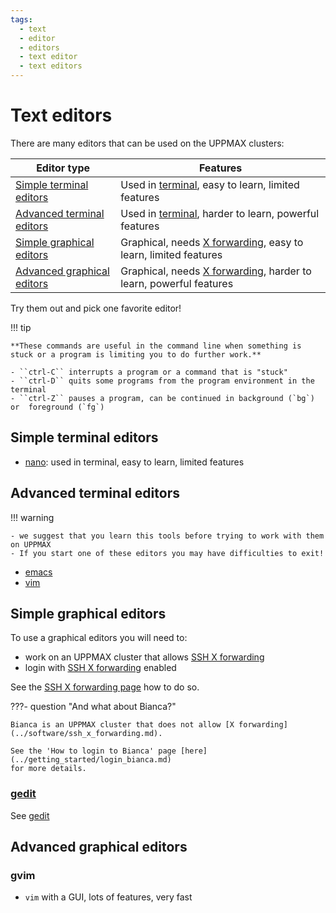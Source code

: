 ```yaml
---
tags:
  - text
  - editor
  - editors
  - text editor
  - text editors
---
```


# Text editors

There are many editors that can be used on the UPPMAX clusters:

Editor type                                                 |Features
------------------------------------------------------------|-----------------------------------------------------
[Simple terminal editors](#simple-terminal-editors)         |Used in [terminal](../software/terminal.md), easy to learn, limited features
[Advanced terminal editors](#advanced-terminal-editors)     |Used in [terminal](../software/terminal.md), harder to learn, powerful features
[Simple graphical editors](#simple-graphical-editors)       |Graphical, needs [X forwarding](../software/ssh_x_forwarding.md), easy to learn, limited features
[Advanced graphical editors](#advanced-graphical-editors)   |Graphical, needs [X forwarding](../software/ssh_x_forwarding.md), harder to learn, powerful features

Try them out and pick one favorite editor!

!!! tip

    **These commands are useful in the command line when something is stuck or a program is limiting you to do further work.**

    - ``ctrl-C`` interrupts a program or a command that is "stuck"
    - ``ctrl-D`` quits some programs from the program environment in the terminal
    - ``ctrl-Z`` pauses a program, can be continued in background (`bg`) or  foreground (`fg`)

## Simple terminal editors

- [nano](nano.md): used in terminal, easy to learn, limited features

## Advanced terminal editors

!!! warning

    - we suggest that you learn this tools before trying to work with them on UPPMAX
    - If you start one of these editors you may have difficulties to exit!

- [emacs](../software/emacs.md)
- [vim](../software/vim.md)

## Simple graphical editors

To use a graphical editors you will need to:

- work on an UPPMAX cluster that allows [SSH X forwarding](../software/ssh_x_forwarding.md)
- login with [SSH X forwarding](../software/ssh_x_forwarding.md) enabled

See the [SSH X forwarding page](../software/ssh_x_forwarding.md) how to do so.

???- question "And what about Bianca?"

    Bianca is an UPPMAX cluster that does not allow [X forwarding](../software/ssh_x_forwarding.md).

    See the 'How to login to Bianca' page [here](../getting_started/login_bianca.md)
    for more details.

### [gedit](gedit.md)

See [gedit](gedit.md)

## Advanced graphical editors

### gvim

- `vim` with a GUI, lots of features, very fast
